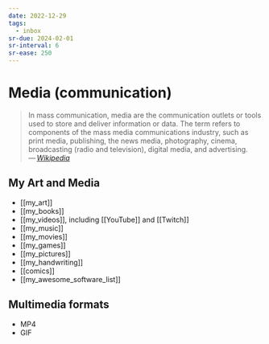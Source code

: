 ```yaml
---
date: 2022-12-29
tags:
  - inbox
sr-due: 2024-02-01
sr-interval: 6
sr-ease: 250
---
```


# Media (communication)

> In mass communication, media are the communication outlets or tools used to
> store and deliver information or data. The term refers to components of the
> mass media communications industry, such as print media, publishing, the news
> media, photography, cinema, broadcasting (radio and television), digital
> media, and advertising.\
> — <cite>[Wikipedia](https://en.wikipedia.org/wiki/Media_\(communication\))</cite>

## My Art and Media

<!-- TODO: remove my, merge with similar notes. -->

- [[my_art]]
- [[my_books]]
- [[my_videos]], including [[YouTube]] and [[Twitch]]
- [[my_music]]
- [[my_movies]]
- [[my_games]]
- [[my_pictures]]
- [[my_handwriting]]
- [[comics]]
- [[my_awesome_software_list]]

## Multimedia formats

- MP4
- GIF

